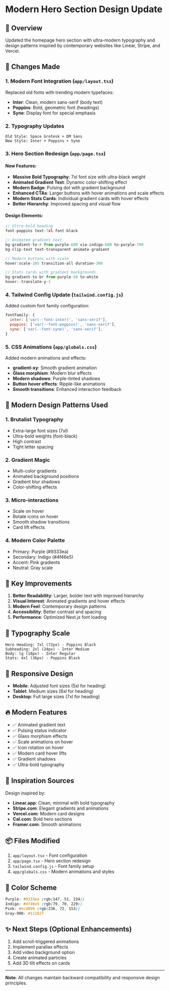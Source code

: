 # Modern Hero Section Design Update

## 🎨 Overview
Updated the homepage hero section with ultra-modern typography and design patterns inspired by contemporary websites like Linear, Stripe, and Vercel.

## 📝 Changes Made

### 1. **Modern Font Integration** (`app/layout.tsx`)
Replaced old fonts with trending modern typefaces:
- **Inter**: Clean, modern sans-serif (body text)
- **Poppins**: Bold, geometric font (headings)
- **Syne**: Display font for special emphasis

### 2. **Typography Updates**
```
Old Style: Space Grotesk + DM Sans
New Style: Inter + Poppins + Syne
```

### 3. **Hero Section Redesign** (`app/page.tsx`)

#### New Features:
- **Massive Bold Typography**: 7xl font size with ultra-black weight
- **Animated Gradient Text**: Dynamic color-shifting effect
- **Modern Badge**: Pulsing dot with gradient background
- **Enhanced CTAs**: Larger buttons with hover animations and scale effects
- **Modern Stats Cards**: Individual gradient cards with hover effects
- **Better Hierarchy**: Improved spacing and visual flow

#### Design Elements:
```jsx
// Ultra-bold heading
font-poppins text-7xl font-black

// Animated gradient text
bg-gradient-to-r from-purple-600 via-indigo-600 to-purple-700 
bg-clip-text text-transparent animate-gradient

// Modern buttons with scale
hover:scale-105 transition-all duration-300

// Stats cards with gradient backgrounds
bg-gradient-to-br from-purple-50 to-white
hover:-translate-y-1
```

### 4. **Tailwind Config Update** (`tailwind.config.js`)
Added custom font family configuration:
```js
fontFamily: {
  inter: ['var(--font-inter)', 'sans-serif'],
  poppins: ['var(--font-poppins)', 'sans-serif'],
  syne: ['var(--font-syne)', 'sans-serif'],
}
```

### 5. **CSS Animations** (`app/globals.css`)
Added modern animations and effects:
- **gradient-xy**: Smooth gradient animation
- **Glass morphism**: Modern blur effects
- **Modern shadows**: Purple-tinted shadows
- **Button hover effects**: Ripple-like animations
- **Smooth transitions**: Enhanced interaction feedback

## 🎯 Modern Design Patterns Used

### 1. **Brutalist Typography**
- Extra-large font sizes (7xl)
- Ultra-bold weights (font-black)
- High contrast
- Tight letter spacing

### 2. **Gradient Magic**
- Multi-color gradients
- Animated background positions
- Gradient blur shadows
- Color-shifting effects

### 3. **Micro-interactions**
- Scale on hover
- Rotate icons on hover
- Smooth shadow transitions
- Card lift effects

### 4. **Modern Color Palette**
- Primary: Purple (#9333ea)
- Secondary: Indigo (#4f46e5)
- Accent: Pink gradients
- Neutral: Gray scale

## 🚀 Key Improvements

1. **Better Readability**: Larger, bolder text with improved hierarchy
2. **Visual Interest**: Animated gradients and hover effects
3. **Modern Feel**: Contemporary design patterns
4. **Accessibility**: Better contrast and spacing
5. **Performance**: Optimized Next.js font loading

## 🎨 Typography Scale

```
Hero Heading: 7xl (72px) - Poppins Black
Subheading: 2xl (24px) - Inter Medium
Body: lg (18px) - Inter Regular
Stats: 4xl (36px) - Poppins Black
```

## 📱 Responsive Design

- **Mobile**: Adjusted font sizes (5xl for heading)
- **Tablet**: Medium sizes (6xl for heading)
- **Desktop**: Full large sizes (7xl for heading)

## 🔥 Modern Features

- ✅ Animated gradient text
- ✅ Pulsing status indicator
- ✅ Glass morphism effects
- ✅ Scale animations on hover
- ✅ Icon rotation on hover
- ✅ Modern card hover lifts
- ✅ Gradient shadows
- ✅ Ultra-bold typography

## 🎯 Inspiration Sources

Design inspired by:
- **Linear.app**: Clean, minimal with bold typography
- **Stripe.com**: Elegant gradients and animations
- **Vercel.com**: Modern card designs
- **Cal.com**: Bold hero sections
- **Framer.com**: Smooth animations

## 📦 Files Modified

1. `app/layout.tsx` - Font configuration
2. `app/page.tsx` - Hero section redesign
3. `tailwind.config.js` - Font family setup
4. `app/globals.css` - Modern animations and styles

## 🎨 Color Scheme

```css
Purple: #9333ea (rgb(147, 51, 234))
Indigo: #4f46e5 (rgb(79, 70, 229))
Pink: #ec4899 (rgb(236, 72, 153))
Gray-900: #111827
```

## ✨ Next Steps (Optional Enhancements)

1. Add scroll-triggered animations
2. Implement parallax effects
3. Add video background option
4. Create animated particles
5. Add 3D tilt effects on cards

---

**Note**: All changes maintain backward compatibility and responsive design principles.

